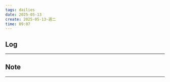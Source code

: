 ```yaml
---
tags: dailies  
date: 2025-05-13
create: 2025-05-13-週二
time: 09:07
---
```

## Log
---


## Note
---

